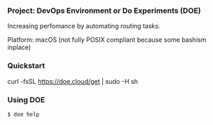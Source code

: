 ### Project: DevOps Environment or Do Experiments (DOE)

Increasing perfomance by automating routing tasks.

Platform: macOS
(not fully POSIX compliant because some bashism inplace)

### Quickstart

curl -fsSL https://doe.cloud/get | sudo -H sh

### Using DOE
    $ doe help

